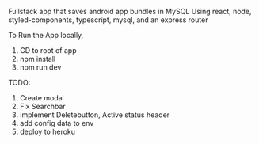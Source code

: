 Fullstack app that saves android app bundles in MySQL
Using react, node, styled-components, typescript, mysql, and an express router

To Run the App locally,

1. CD to root of app
2. npm install
3. npm run dev

TODO:

1. Create modal
2. Fix Searchbar
3. implement Deletebutton, Active status header
4. add config data to env
5. deploy to heroku
